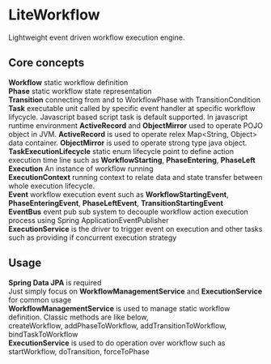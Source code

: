 # LiteWorkflow
Lightweight event driven workflow execution engine.

## Core concepts  

**Workflow** static workflow definition   
**Phase** static workflow state representation  
**Transition** connecting from and to WorkflowPhase with TransitionCondition  
**Task** executable unit called by specific event handler at specific workflow lifycycle. Javascript based script  task is default supported. In javascript runtime environment **ActiveRecord** and **ObjectMirror** used to operate POJO object in JVM. **ActiveRecord** is used to operate relex Map\<String, Object> data container. **ObjectMirror** is used to operate strong type java object.  
**TaskExecutionLifecycle** static enum lifecycle point to define action execution time line such as **WorkflowStarting**, **PhaseEntering**, **PhaseLeft**  
**Execution** An instance of workflow running  
**ExecutionContext** running context to relate data and state transfer between whole execution lifecycle.  
**Event** workflow execution event such as **WorkflowStartingEvent**, **PhaseEnteringEvent**, **PhaseLeftEvent**, **TransitionStartingEvent**  
**EventBus** event pub sub system to decouple workflow action execution process using Spring ApplicationEventPublisher   
**ExecutionService** is the driver to trigger event on execution and other tasks such as providing if concurrent execution strategy

## Usage
**Spring Data JPA** is required  
Just simply focus on **WorkflowManagementService** and **ExecutionService** for common usage  
**WorkflowManagementService** is used to manage static workflow definition. Classic methods are like below,    
createWorkflow, addPhaseToWorkflow, addTransitionToWorkflow, bindTaskToWorkflow  
**ExecutionService** is used to do operation over workflow such as startWorkflow, doTransition, forceToPhase  
